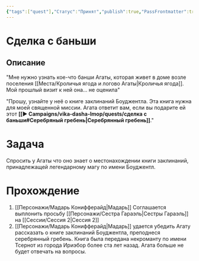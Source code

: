 ```yaml
---
{"tags":["quest"],"Статус":"Принят","publish":true,"PassFrontmatter":true,"created":"2025-04-02T17:57:55.473+03:00","updated":"2025-04-02T17:57:55.473+03:00"}
---
```



# Сделка с баньши
## Описание

"Мне нужно узнать кое-что банши Агаты, которая живет в доме возле поселения [[Места/Кроличья ягода и логово Агаты\|Кроличья ягода]]. Мой прошлый визит к ней она... не оценила"

"Прошу, узнайте у неё о книге заклинаний Боуджентла. Эта книга нужна для моей священной миссии. Агата ответит вам, если вы подарите ей этот **[[▶️ Campaigns/vika-dasha-lmop/quests/сделка с баньши#Серебряный гребень\|Серебрянный гребень]]**."
# Задача
Спросить у Агаты что оно знает о местонахождении книги заклинаний, принадлежащей легендарному магу по имени Боуджентл.

# Прохождение
1. [[Персонажи/Мадарь Конифферайд\|Мадарь]] Соглашается выплонить просьбу [[Персонажи/Сестра Гараэль\|Сестры Гараэль]] на [[Сессии/Сессия 2\|Сессия 2]]
2. [[Персонажи/Мадарь Конифферайд\|Мадарь]] удается убедить Агату рассказать о книге заклинаний Боуджентла, преподнеся серебрянный гребень. Книга была передана некроманту по имени Тсернот из города Ириэбор более ста лет назад. Агата больше не будет отвечать на вопросы.
 